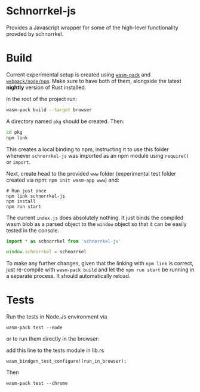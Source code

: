 # Schnorrkel-js

Provides a Javascript wrapper for some of the high-level functionality provded by schnorrkel. 

# Build 

Current experimental setup is created using [`wasm-pack`](https://rustwasm.github.io/wasm-pack/installer/) and [`webpack/node/npm`](https://www.npmjs.com/get-npm). Make sure to have both of them, alongside the latest **nightly** version of Rust installed.

In the root of the project run: 

```bash
wasm-pack build --target browser
```

A directory named `pkg` should be created. Then: 

```bash
cd pkg
npm link 
```

This creates a local binding to npm, instructing it to use this folder whenever `schnorrkel-js` was imported as an npm module using `require()` or `import`. 

Next, create head to the provided `www` folder (experimental test folder created via npm: `npm init wasm-app www`) and: 

```
# Run just once
npm link schnorrkel-js
npm install
npm run start
```

The current `index.js` does absolutely nothing. It just binds the compiled wasm blob as a parsed object to the `window` object so that it can be easily tested in the console. 

```javascript
import * as schnorrkel from 'schnorrkel-js'

window.schnorrkel = schnorrkel
```

To make any further changes, given that the linking with `npm link` is correct, just re-compile with `wasm-pack build` and let the `npm run start` be running in a separate process. It should automatically reload. 


# Tests

Run the tests in Node.Js environment via

```
wasm-pack test --node 
```

or to run them directly in the browser:

add this line to the tests module in lib.rs

```
wasm_bindgen_test_configure!(run_in_browser);
```

Then

```
wasm-pack test --chrome  
```